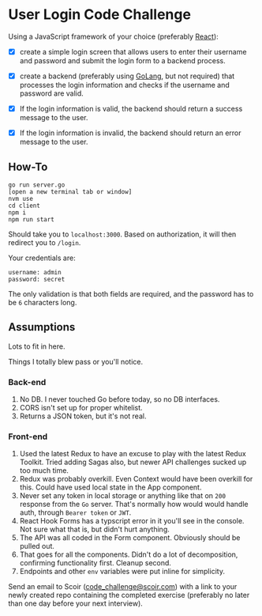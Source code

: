 # User Login Code Challenge

Using a JavaScript framework of your choice (preferably [React](https://reactjs.org/)):
- [x] create a simple login screen that allows users to enter their username and password and submit the login form to a backend process.
- [x] create a backend (preferably using [GoLang](https://go.dev/), but not required) that processes the login information and checks if the username and password are valid.
- [x] If the login information is valid, the backend should return a success message to the user. 
- [x] If the login information is invalid, the backend should return an error message to the user.


## How-To
```
go run server.go
[open a new terminal tab or window]
nvm use
cd client
npm i
npm run start
```
Should take you to `localhost:3000`. Based on authorization, it will then redirect you to `/login`.

Your credentials are:
```
username: admin
password: secret
```

The only validation is that both fields are required, and the password has to be `6` characters long.

## Assumptions
Lots to fit in here.

Things I totally blew pass or you'll notice.

### Back-end
1. No DB. I never touched Go before today, so no DB interfaces.
2. CORS isn't set up for proper whitelist. 
3. Returns a JSON token, but it's not real.

### Front-end
1. Used the latest Redux to have an excuse to play with the latest Redux Toolkit. Tried adding Sagas also, but newer API challenges sucked up too much time.
2. Redux was probably overkill. Even Context would have been overkill for this. Could have used local state in the App component.
3. Never set any token in local storage or anything like that on `200` response from the `Go` server. That's normally how would would handle auth, through `Bearer token` or `JWT`.
4. React Hook Forms has a typscript error in it you'll see in the console. Not sure what that is, but didn't hurt anything.
5. The API was all coded in the Form component. Obviously should be pulled out.
6. That goes for all the components. Didn't do a lot of decomposition, confirming functionality first. Cleanup second.
7. Endpoints and other `env` variables were put inline for simplicity.







Send an email to Scoir (code_challenge@scoir.com) with a link to your newly created repo containing the completed exercise (preferably no later than one day before your next interview).


